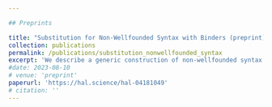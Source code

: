 ```yaml
---

## Preprints

title: "Substitution for Non-Wellfounded Syntax with Binders (preprint)"
collection: publications
permalink: /publications/substitution_nonwellfounded_syntax
excerpt: 'We describe a generic construction of non-wellfounded syntax involving variable binding and its monadic substitution operation.'
#date: 2023-08-10
# venue: 'preprint'
paperurl: 'https://hal.science/hal-04181049'
# citation: ''
---
```

